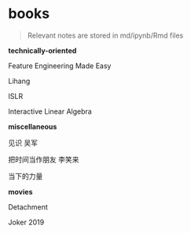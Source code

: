 # books

> Relevant notes are stored in md/ipynb/Rmd files



**technically-oriented**

Feature Engineering Made Easy

Lihang

ISLR

Interactive Linear Algebra



**miscellaneous**

见识 吴军

把时间当作朋友 李笑来

当下的力量



**movies**

Detachment

Joker 2019

